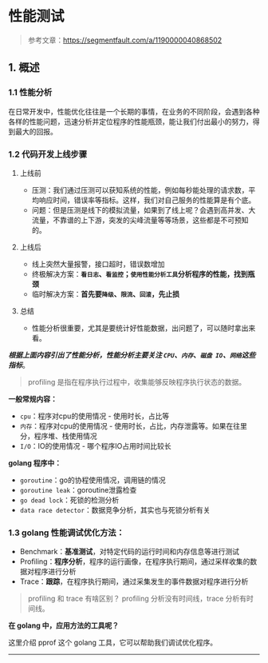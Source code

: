 # 性能测试
> 参考文章：https://segmentfault.com/a/1190000040868502


## 1. 概述 
### 1.1 性能分析
在日常开发中，性能优化往往是一个长期的事情，在业务的不同阶段，会遇到各种各样的性能问题，迅速分析并定位程序的性能瓶颈，能让我们付出最小的努力，得到最大的回报。

### 1.2 代码开发上线步骤
1. 上线前
   - 压测：我们通过压测可以获知系统的性能，例如每秒能处理的请求数，平均响应时间，错误率等指标。这样，我们对自己服务的性能算是有个底。
   - 问题：但是压测是线下的模拟流量，如果到了线上呢？会遇到高并发、大流量，不靠谱的上下游，突发的尖峰流量等等场景，这些都是不可预知的。

2. 上线后
   - 线上突然大量报警，接口超时，错误数增加
   - 终极解决方案：**`看日志`、`看监控`；`使用性能分析工具`分析程序的性能，找到瓶颈**
   - 临时解决方案：**首先要`降级`、`限流`、`回滚`，先止损**

3. 总结
   - 性能分析很重要，尤其是要统计好性能数据，出问题了，可以随时拿出来看。
  
***根据上面内容引出了性能分析，性能分析主要关注 `CPU`、`内存`、`磁盘 IO`、`网络`这些指标***。
> profiling 是指在程序执行过程中，收集能够反映程序执行状态的数据。

**一般常规内容：**
- `cpu`：程序对cpu的使用情况 - 使用时长，占比等
- `内存`：程序对cpu的使用情况 - 使用时长，占比，内存泄露等。如果在往里分，程序堆、栈使用情况
- `I/O`：IO的使用情况 - 哪个程序IO占用时间比较长

**golang 程序中：**
- `goroutine`：go的协程使用情况，调用链的情况
- `goroutine leak`：goroutine泄露检查
- `go dead lock`：死锁的检测分析
- `data race detector`：数据竞争分析，其实也与死锁分析有关


### 1.3 golang 性能调试优化方法：

- Benchmark：**基准测试**，对特定代码的运行时间和内存信息等进行测试
- Profiling：**程序分析**，程序的运行画像，在程序执行期间，通过采样收集的数据对程序进行分析
- Trace：**跟踪**，在程序执行期间，通过采集发生的事件数据对程序进行分析

> profiling 和 trace 有啥区别？
> profiling 分析没有时间线，trace 分析有时间线。

**在 golang 中，应用方法的工具呢？**

这里介绍 pprof 这个 golang 工具，它可以帮助我们调试优化程序。

























-----